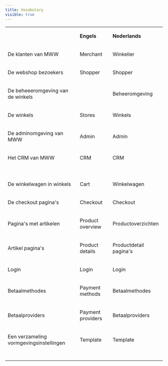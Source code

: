 ```yaml
---
title: Vocabulary
visible: true
---
```


<table class="data-table">
<tbody>
<tr>
<td>&nbsp;</td>
<td>
<p><strong>Engels</strong></p>
</td>
<td>
<p><strong>Nederlands</strong></p>
</td>
</tr>
<tr>
<td>
<p><span style="font-weight: 400;">De klanten van MWW</span></p>
</td>
<td>
<p><span style="font-weight: 400;">Merchant</span></p>
</td>
<td>
<p><span style="font-weight: 400;">Winkelier</span></p>
</td>
</tr>
<tr>
<td>
<p><span style="font-weight: 400;">De webshop bezoekers</span></p>
</td>
<td>
<p><span style="font-weight: 400;">Shopper</span></p>
</td>
<td>
<p><span style="font-weight: 400;">Shopper</span></p>
</td>
</tr>
<tr>
<td>
<p><span style="font-weight: 400;">De beheeeromgeving van de winkels</span></p>
</td>
<td>&nbsp;</td>
<td>
<p><span style="font-weight: 400;">Beheeromgeving</span></p>
</td>
</tr>
<tr>
<td>
<p><span style="font-weight: 400;">De winkels</span></p>
</td>
<td>
<p><span style="font-weight: 400;">Stores</span></p>
</td>
<td>
<p><span style="font-weight: 400;">Winkels</span></p>
</td>
</tr>
<tr>
<td>
<p><span style="font-weight: 400;">De adminomgeving van MWW</span></p>
</td>
<td>
<p><span style="font-weight: 400;">Admin</span></p>
</td>
<td>
<p><span style="font-weight: 400;">Admin</span></p>
</td>
</tr>
<tr>
<td>
<p><span style="font-weight: 400;">Het CRM van MWW</span></p>
</td>
<td>
<p><span style="font-weight: 400;">CRM</span></p>
</td>
<td>
<p><span style="font-weight: 400;">CRM</span></p>
</td>
</tr>
<tr>
<td>&nbsp;</td>
<td>&nbsp;</td>
<td>&nbsp;</td>
</tr>
<tr>
<td>
<p><span style="font-weight: 400;">De winkelwagen in winkels</span></p>
</td>
<td>
<p><span style="font-weight: 400;">Cart</span></p>
</td>
<td>
<p><span style="font-weight: 400;">Winkelwagen</span></p>
</td>
</tr>
<tr>
<td>
<p><span style="font-weight: 400;">De checkout pagina's</span></p>
</td>
<td>
<p><span style="font-weight: 400;">Checkout</span></p>
</td>
<td>
<p><span style="font-weight: 400;">Checkout</span></p>
</td>
</tr>
<tr>
<td>
<p><span style="font-weight: 400;">Pagina's met artikelen</span></p>
</td>
<td>
<p><span style="font-weight: 400;">Product overview</span></p>
</td>
<td>
<p><span style="font-weight: 400;">Productoverzichten</span></p>
</td>
</tr>
<tr>
<td>
<p><span style="font-weight: 400;">Artikel pagina's</span></p>
</td>
<td>
<p><span style="font-weight: 400;">Product details</span></p>
</td>
<td>
<p><span style="font-weight: 400;">Productdetail pagina's</span></p>
</td>
</tr>
<tr>
<td>
<p><span style="font-weight: 400;">Login</span></p>
</td>
<td>
<p><span style="font-weight: 400;">Login</span></p>
</td>
<td>
<p><span style="font-weight: 400;">Login</span></p>
</td>
</tr>
<tr>
<td>
<p><span style="font-weight: 400;">Betaalmethodes</span></p>
</td>
<td>
<p><span style="font-weight: 400;">Payment methods</span></p>
</td>
<td>
<p><span style="font-weight: 400;">Betaalmethodes</span></p>
</td>
</tr>
<tr>
<td>
<p><span style="font-weight: 400;">Betaalproviders</span></p>
</td>
<td>
<p><span style="font-weight: 400;">Payment providers</span></p>
</td>
<td>
<p><span style="font-weight: 400;">Betaalproviders</span></p>
</td>
</tr>
<tr>
<td>
<p><span style="font-weight: 400;">Een verzameling vormgevingsinstellingen</span></p>
</td>
<td>
<p><span style="font-weight: 400;">Template</span></p>
</td>
<td>
<p><span style="font-weight: 400;">Template</span></p>
</td>
</tr>
<tr>
<td>&nbsp;</td>
<td>&nbsp;</td>
<td>&nbsp;</td>
</tr>
</tbody>
</table>